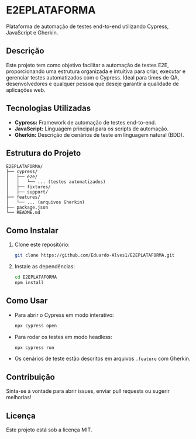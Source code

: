
# E2EPLATAFORMA

Plataforma de automação de testes end-to-end utilizando Cypress, JavaScript e Gherkin.

## Descrição

Este projeto tem como objetivo facilitar a automação de testes E2E, proporcionando uma estrutura organizada e intuitiva para criar, executar e gerenciar testes automatizados com o Cypress. Ideal para times de QA, desenvolvedores e qualquer pessoa que deseje garantir a qualidade de aplicações web.

## Tecnologias Utilizadas

- **Cypress:** Framework de automação de testes end-to-end.
- **JavaScript:** Linguagem principal para os scripts de automação.
- **Gherkin:** Descrição de cenários de teste em linguagem natural (BDD).

## Estrutura do Projeto

```plaintext
E2EPLATAFORMA/
├── cypress/
│   ├── e2e/
│   │   └── ... (testes automatizados)
│   ├── fixtures/
│   ├── support/
├── features/
│   └── ... (arquivos Gherkin)
├── package.json
└── README.md
```

## Como Instalar

1. Clone este repositório:
    ```bash
    git clone https://github.com/Eduardo-Alves1/E2EPLATAFORMA.git
    ```
2. Instale as dependências:
    ```bash
    cd E2EPLATAFORMA
    npm install
    ```

## Como Usar

- Para abrir o Cypress em modo interativo:
    ```bash
    npx cypress open
    ```
- Para rodar os testes em modo headless:
    ```bash
    npx cypress run
    ```
- Os cenários de teste estão descritos em arquivos `.feature` com Gherkin.

## Contribuição

Sinta-se à vontade para abrir issues, enviar pull requests ou sugerir melhorias!

## Licença

Este projeto está sob a licença MIT.
